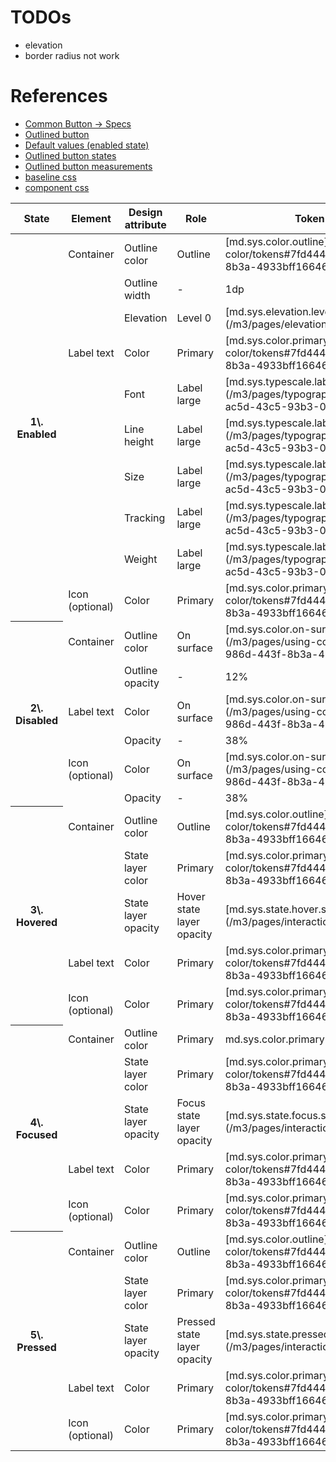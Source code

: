 # TODOs

- elevation
- border radius not work


# References


- [Common Button -> Specs](https://m3.material.io/components/buttons/specs)
- [Outlined button](https://m3.material.io/components/buttons/specs#de72d8b1-ba16-4cd7-989e-e2ad3293cf63)
- [Default values (enabled state)](https://m3.material.io/components/buttons/specs#abb27683-13c8-4eb2-bfde-cbed97f7f1d5)
- [Outlined button states](https://m3.material.io/components/buttons/specs#2a15bc61-b3eb-44da-92db-08004a57c119)
- [Outlined button measurements](https://m3.material.io/components/buttons/specs#309d928e-e9ef-41dd-89fc-9bc51f78709c)
- [baseline css](../../tokens/css/baseline.css)
- [component css](../../tokens/css/components/outlined-button.css)



<table>

<thead>

<tr>

<th>State</th>

<th>Element</th>

<th>Design attribute</th>

<th>

<div>Role</div>

</th>

<th>Token or value</th>

</tr>

</thead>

<tbody>

<tr>

<th rowspan="10">1\. Enabled</th>

<td>Container</td>

<td>Outline color</td>

<td>Outline</td>

<td>[md.sys.color.outline](/m3/pages/using-color/tokens#7fd4440e-986d-443f-8b3a-4933bff16646)</td>

</tr>

<tr>

<td> </td>

<td>Outline width</td>

<td>-</td>

<td>1dp</td>

</tr>

<tr>

<td> </td>

<td>Elevation</td>

<td>Level 0</td>

<td>[md.sys.elevation.level0](/m3/pages/elevation/tokens)</td>

</tr>

<tr>

<td>Label text</td>

<td>Color</td>

<td>Primary</td>

<td>[md.sys.color.primary](/m3/pages/using-color/tokens#7fd4440e-986d-443f-8b3a-4933bff16646)</td>

</tr>

<tr>

<td> </td>

<td>Font</td>

<td>Label large</td>

<td>[md.sys.typescale.label-large.font](/m3/pages/typography/tokens#d74b73c2-ac5d-43c5-93b3-088a2f67723d)</td>

</tr>

<tr>

<td> </td>

<td>Line height</td>

<td>Label large</td>

<td>[md.sys.typescale.label-large.line-height](/m3/pages/typography/tokens#d74b73c2-ac5d-43c5-93b3-088a2f67723d)</td>

</tr>

<tr>

<td> </td>

<td>Size</td>

<td>Label large</td>

<td>[md.sys.typescale.label-large.size](/m3/pages/typography/tokens#d74b73c2-ac5d-43c5-93b3-088a2f67723d)</td>

</tr>

<tr>

<td> </td>

<td>Tracking</td>

<td>Label large</td>

<td>[md.sys.typescale.label-large.tracking](/m3/pages/typography/tokens#d74b73c2-ac5d-43c5-93b3-088a2f67723d)</td>

</tr>

<tr>

<td> </td>

<td>Weight</td>

<td>Label large</td>

<td>[md.sys.typescale.label-large.weight](/m3/pages/typography/tokens#d74b73c2-ac5d-43c5-93b3-088a2f67723d)</td>

</tr>

<tr>

<td>Icon (optional)</td>

<td>Color</td>

<td>Primary</td>

<td>[md.sys.color.primary](/m3/pages/using-color/tokens#7fd4440e-986d-443f-8b3a-4933bff16646)</td>

</tr>

<tr>

<th rowspan="6">2\. Disabled</th>

<td>Container</td>

<td>Outline color</td>

<td>On surface</td>

<td>[md.sys.color.on-surface](/m3/pages/using-color/tokens#7fd4440e-986d-443f-8b3a-4933bff16646)</td>

</tr>

<tr>

<td></td>

<td>Outline opacity</td>

<td>-</td>

<td>12%</td>

</tr>

<tr>

<td>Label text</td>

<td>Color</td>

<td>On surface</td>

<td>[md.sys.color.on-surface](/m3/pages/using-color/tokens#7fd4440e-986d-443f-8b3a-4933bff16646)</td>

</tr>

<tr>

<td></td>

<td>Opacity</td>

<td>-</td>

<td>38%</td>

</tr>

<tr>

<td>Icon (optional)</td>

<td>Color</td>

<td>On surface</td>

<td>[md.sys.color.on-surface](/m3/pages/using-color/tokens#7fd4440e-986d-443f-8b3a-4933bff16646)</td>

</tr>

<tr>

<td></td>

<td>Opacity</td>

<td>-</td>

<td>38%</td>

</tr>

<tr>

<th rowspan="5">3\. Hovered</th>

<td>Container</td>

<td>Outline color</td>

<td>Outline</td>

<td>[md.sys.color.outline](/m3/pages/using-color/tokens#7fd4440e-986d-443f-8b3a-4933bff16646)</td>

</tr>

<tr>

<td></td>

<td>State layer color</td>

<td>Primary</td>

<td>[md.sys.color.primary](/m3/pages/using-color/tokens#7fd4440e-986d-443f-8b3a-4933bff16646)</td>

</tr>

<tr>

<td></td>

<td>State layer opacity</td>

<td>Hover state layer opacity</td>

<td>[md.sys.state.hover.state-layer-opacity](/m3/pages/interaction-states)</td>

</tr>

<tr>

<td>Label text</td>

<td>Color</td>

<td>Primary</td>

<td>[md.sys.color.primary](/m3/pages/using-color/tokens#7fd4440e-986d-443f-8b3a-4933bff16646)</td>

</tr>

<tr>

<td>Icon (optional)</td>

<td>Color</td>

<td>Primary</td>

<td>[md.sys.color.primary](/m3/pages/using-color/tokens#7fd4440e-986d-443f-8b3a-4933bff16646)</td>

</tr>

<tr>

<th rowspan="5">4\. Focused</th>

<td>Container</td>

<td>Outline color</td>

<td>Primary</td>

<td>md.sys.color.primary</td>

</tr>

<tr>

<td></td>

<td>State layer color</td>

<td>Primary</td>

<td>[md.sys.color.primary](/m3/pages/using-color/tokens#7fd4440e-986d-443f-8b3a-4933bff16646)</td>

</tr>

<tr>

<td></td>

<td>State layer opacity</td>

<td>Focus state layer opacity</td>

<td>[md.sys.state.focus.state-layer-opacity](/m3/pages/interaction-states)</td>

</tr>

<tr>

<td>Label text</td>

<td>Color</td>

<td>Primary</td>

<td>[md.sys.color.primary](/m3/pages/using-color/tokens#7fd4440e-986d-443f-8b3a-4933bff16646)</td>

</tr>

<tr>

<td>Icon (optional)</td>

<td>Color</td>

<td>Primary</td>

<td>[md.sys.color.primary](/m3/pages/using-color/tokens#7fd4440e-986d-443f-8b3a-4933bff16646)</td>

</tr>

<tr>

<th rowspan="5">5\. Pressed</th>

<td>Container</td>

<td>Outline color</td>

<td>Outline</td>

<td>[md.sys.color.outline](/m3/pages/using-color/tokens#7fd4440e-986d-443f-8b3a-4933bff16646)</td>

</tr>

<tr>

<td></td>

<td>State layer color</td>

<td>Primary</td>

<td>[md.sys.color.primary](/m3/pages/using-color/tokens#7fd4440e-986d-443f-8b3a-4933bff16646)</td>

</tr>

<tr>

<td></td>

<td>State layer opacity</td>

<td>Pressed state layer opacity</td>

<td>[md.sys.state.pressed.state-layer-opacity](/m3/pages/interaction-states)</td>

</tr>

<tr>

<td>Label text</td>

<td>Color</td>

<td>Primary</td>

<td>[md.sys.color.primary](/m3/pages/using-color/tokens#7fd4440e-986d-443f-8b3a-4933bff16646)</td>

</tr>

<tr>

<td>Icon (optional)</td>

<td>Color</td>

<td>Primary</td>

<td>[md.sys.color.primary](/m3/pages/using-color/tokens#7fd4440e-986d-443f-8b3a-4933bff16646)</td>

</tr>

</tbody>

</table>